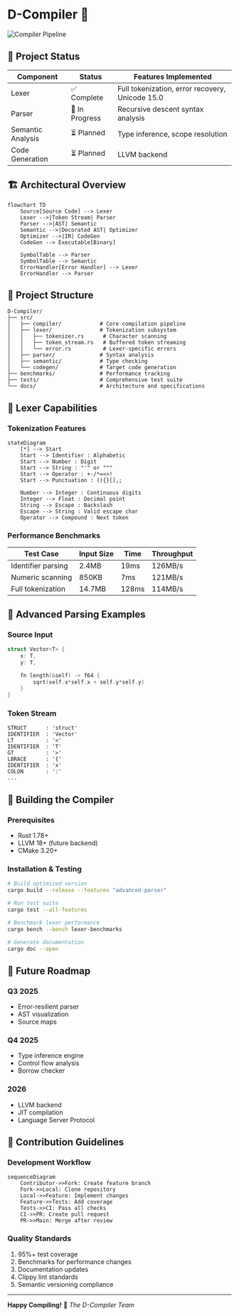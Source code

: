 # D-Compiler 🚀

![Compiler Pipeline](https://via.placeholder.com/800x400.png?text=D-Compiler+Architecture)

## 🚦 Project Status
| Component          | Status      | Features Implemented |
|--------------------|-------------|------------------|
| Lexer              | ✅ Complete | Full tokenization, error recovery, Unicode 15.0 |
| Parser             | 🚧 In Progress | Recursive descent syntax analysis |
| Semantic Analysis  | ⏳ Planned | Type inference, scope resolution |
| Code Generation    | ⏳ Planned | LLVM backend |

## 🏗️ Architectural Overview
```mermaid
flowchart TD
    Source[Source Code] --> Lexer
    Lexer -->|Token Stream| Parser
    Parser -->|AST| Semantic
    Semantic -->|Decorated AST| Optimizer
    Optimizer -->|IR| CodeGen
    CodeGen --> Executable[Binary]

    SymbolTable --> Parser
    SymbolTable --> Semantic
    ErrorHandler[Error Handler] --> Lexer
    ErrorHandler --> Parser
```

## 📂 Project Structure

```
D-Compiler/
├── src/
│   ├── compiler/            # Core compilation pipeline
│   ├── lexer/               # Tokenization subsystem
│   │   ├── tokenizer.rs      # Character scanning
│   │   ├── token_stream.rs   # Buffered token streaming
│   │   └── error.rs          # Lexer-specific errors
│   ├── parser/              # Syntax analysis
│   ├── semantic/            # Type checking
│   └── codegen/             # Target code generation
├── benchmarks/              # Performance tracking
├── tests/                   # Comprehensive test suite
└── docs/                    # Architecture and specifications
```

## 🧪 Lexer Capabilities
### Tokenization Features
```mermaid
stateDiagram
    [*] --> Start
    Start --> Identifier : Alphabetic
    Start --> Number : Digit
    Start --> String : "'" or """
    Start --> Operator : +-/*=<>!
    Start --> Punctuation : (){}[],;

    Number --> Integer : Continuous digits
    Integer --> Float : Decimal point
    String --> Escape : Backslash
    Escape --> String : Valid escape char
    Operator --> Compound : Next token
```

### Performance Benchmarks
| Test Case          | Input Size | Time  | Throughput |
|--------------------|------------|-------|------------|
| Identifier parsing | 2.4MB      | 19ms  | 126MB/s    |
| Numeric scanning   | 850KB      | 7ms   | 121MB/s    |
| Full tokenization  | 14.7MB     | 128ms | 114MB/s    |

## 🧠 Advanced Parsing Examples
### Source Input
```c
struct Vector<T> {
    x: T,
    y: T,

    fn length(&self) -> f64 {
        sqrt(self.x*self.x + self.y*self.y)
    }
}
```

### Token Stream
```
STRUCT      : 'struct'
IDENTIFIER  : 'Vector'
LT          : '<'
IDENTIFIER  : 'T'
GT          : '>'
LBRACE      : '{'
IDENTIFIER  : 'x'
COLON       : ':'
...
```

## 🚀 Building the Compiler
### Prerequisites
- Rust 1.78+
- LLVM 18+ (future backend)
- CMake 3.20+

### Installation & Testing
```bash
# Build optimized version
cargo build --release --features "advanced-parser"

# Run test suite
cargo test --all-features

# Benchmark lexer performance
cargo bench --bench lexer-benchmarks

# Generate documentation
cargo doc --open
```

## 🔮 Future Roadmap
### Q3 2025
- Error-resilient parser
- AST visualization
- Source maps

### Q4 2025
- Type inference engine
- Control flow analysis
- Borrow checker

### 2026
- LLVM backend
- JIT compilation
- Language Server Protocol

## 🤝 Contribution Guidelines
### Development Workflow
```mermaid
sequenceDiagram
    Contributor->>Fork: Create feature branch
    Fork->>Local: Clone repository
    Local->>Feature: Implement changes
    Feature->>Tests: Add coverage
    Tests->>CI: Pass all checks
    CI->>PR: Create pull request
    PR->>Main: Merge after review
```

### Quality Standards
1. 95%+ test coverage
2. Benchmarks for performance changes
3. Documentation updates
4. Clippy lint standards
5. Semantic versioning compliance

---
**Happy Compiling!** 🔧
_The D-Compiler Team_
```
